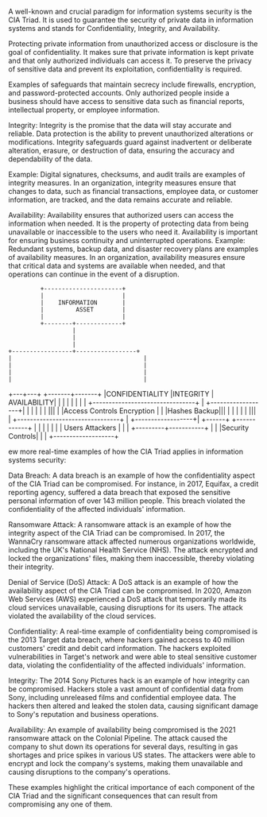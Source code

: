 A well-known and crucial paradigm for information systems security is the CIA Triad. It is used to guarantee the security of private data in information systems and stands for Confidentiality, Integrity, and Availability.

Protecting private information from unauthorized access or disclosure is the goal of confidentiality. It makes sure that private information is kept private and that only authorized individuals can access it. To preserve the privacy of sensitive data and prevent its exploitation, confidentiality is required.

Examples of safeguards that maintain secrecy include firewalls, encryption, and password-protected accounts. Only authorized people inside a business should have access to sensitive data such as financial reports, intellectual property, or employee information.

Integrity: Integrity is the promise that the data will stay accurate and reliable. Data protection is the ability to prevent unauthorized alterations or modifications. Integrity safeguards guard against inadvertent or deliberate alteration, erasure, or destruction of data, ensuring the accuracy and dependability of the data.

Example: Digital signatures, checksums, and audit trails are examples of integrity measures. In an organization, integrity measures ensure that changes to data, such as financial transactions, employee data, or customer information, are tracked, and the data remains accurate and reliable.

Availability: Availability ensures that authorized users can access the information when needed. It is the property of protecting data from being unavailable or inaccessible to the users who need it. Availability is important for ensuring business continuity and uninterrupted operations.
Example: Redundant systems, backup data, and disaster recovery plans are examples of availability measures. In an organization, availability measures ensure that critical data and systems are available when needed, and that operations can continue in the event of a disruption.

             +----------------------+
             |                      |
             |    INFORMATION       |
             |         ASSET        |
             |                      |
             +--------+-------------+
                      |
                      |
                      |
    +-----------------+-----------------+
    |                                     |
    |                                     |
    |                                     |
    |                                     |
+---+---+                         +-------+-------+
|CONFIDENTIALITY                   |INTEGRITY         |      AVAILABILITY|
|                                        |                           |
|                                        |                           |
|  +--------------------------------+ |  +------------------+|
|  |                                | |  |                  |||
|  |Access Controls     Encryption | |  |Hashes      Backup|||
|  |                                | |  |                  |||
|  +--------------------------------+ |  +------------------+|
+------+                           +------------+                |
       |                                               |                |
       |                                               |                |
    Users                                        Attackers    |
                                                               |
                                                               |
                                                      +---------+-----------+
                                                      |                                 |
                                                      |Security Controls|
                                                      |                                 |
                                                      +-------------------+

ew more real-time examples of how the CIA Triad applies in information systems security:

Data Breach: A data breach is an example of how the confidentiality aspect of the CIA Triad can be compromised. For instance, in 2017, Equifax, a credit reporting agency, suffered a data breach that exposed the sensitive personal information of over 143 million people. This breach violated the confidentiality of the affected individuals' information.

Ransomware Attack: A ransomware attack is an example of how the integrity aspect of the CIA Triad can be compromised. In 2017, the WannaCry ransomware attack affected numerous organizations worldwide, including the UK's National Health Service (NHS). The attack encrypted and locked the organizations' files, making them inaccessible, thereby violating their integrity.

Denial of Service (DoS) Attack: A DoS attack is an example of how the availability aspect of the CIA Triad can be compromised. In 2020, Amazon Web Services (AWS) experienced a DoS attack that temporarily made its cloud services unavailable, causing disruptions for its users. The attack violated the availability of the cloud services.

Confidentiality:
A real-time example of confidentiality being compromised is the 2013 Target data breach, where hackers gained access to 40 million customers' credit and debit card information. The hackers exploited vulnerabilities in Target's network and were able to steal sensitive customer data, violating the confidentiality of the affected individuals' information.

Integrity:
The 2014 Sony Pictures hack is an example of how integrity can be compromised. Hackers stole a vast amount of confidential data from Sony, including unreleased films and confidential employee data. The hackers then altered and leaked the stolen data, causing significant damage to Sony's reputation and business operations.

Availability:
An example of availability being compromised is the 2021 ransomware attack on the Colonial Pipeline. The attack caused the company to shut down its operations for several days, resulting in gas shortages and price spikes in various US states. The attackers were able to encrypt and lock the company's systems, making them unavailable and causing disruptions to the company's operations.

These examples highlight the critical importance of each component of the CIA Triad and the significant consequences that can result from compromising any one of them.
